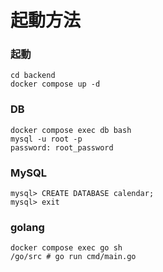 # 起動方法

### 起動

```
cd backend
docker compose up -d
```

### DB

```
docker compose exec db bash
mysql -u root -p
password: root_password
```

### MySQL

```
mysql> CREATE DATABASE calendar;
mysql> exit
```

### golang

```
docker compose exec go sh
/go/src # go run cmd/main.go
```
